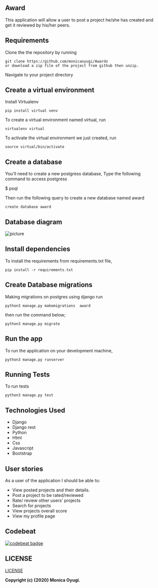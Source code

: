 ## Award
This application will allow a user to post a project he/she has created and get it reviewed by his/her peers.

## Requirements
Clone the the repository by running

```
git clone https://github.com/monicaoyugi/Awards
or download a zip file of the project from github then unzip.
```

Navigate to your project directory

## Create a virtual environment
Install Virtualenv

```
pip install virtual venv
```

To create a virtual environment named virtual, run

```
virtualenv virtual
```
To activate the virtual environment we just created,
run

```
source virtual/bin/activate
```

## Create a database
You'll need to create a new postgress database, Type the following command to access postgress

 $ psql

 Then run the following query to create a new database named award

```
create database award
```

## Database diagram

![picture](https://dbdiagram.io/d/5e7371fe4495b02c3b887852)



## Install dependencies
To install the requirements from requirements.txt file,

```
pip install -r requirements.txt
```

## Create Database migrations
Making migrations on postgres using django
run

```
python3 manage.py makemigrations  award
```
then run the command below;

```
python3 manage.py migrate
```
## Run the app
To run the application on your development machine,

```
python3 manage.py runserver
```
## Running Tests
To run tests

```
python3 manage.py test
```

## Technologies Used
- Django
- Django rest
- Python
- Html
- Css
- Javascript
- Bootstrap

## User stories

As a user of the application I should be able to:

- View posted projects and their details.
- Post a project to be rated/reviewed
- Rate/ review other users' projects
- Search for projects
- View projects overall score
- View my profile page


## Codebeat

[![codebeat badge](https://codebeat.co/badges/ed88bffe-c97b-436a-8747-29bff5ce5938)](https://codebeat.co/projects/github-com-monicaoyugi-awards-master)


## LICENSE
[LICENSE](license)

__Copyright (c) {2020} Monica Oyugi.__
